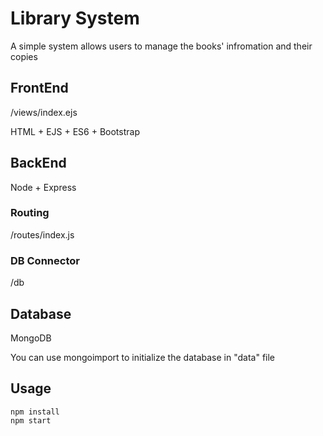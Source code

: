 # Library System

A simple system allows users to manage the books' infromation and their copies


## FrontEnd
/views/index.ejs

HTML + EJS + ES6 + Bootstrap


## BackEnd

Node + Express

### Routing

/routes/index.js

### DB Connector

/db


## Database

MongoDB

You can use mongoimport to initialize the database in "data" file

## Usage

```
npm install
npm start
```
